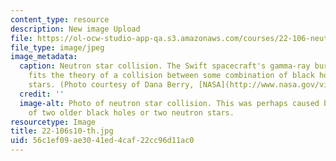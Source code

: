 ```yaml
---
content_type: resource
description: New image Upload
file: https://ol-ocw-studio-app-qa.s3.amazonaws.com/courses/22-106-neutron-interactions-and-applications-spring-2010/56c1ef09ae3041ed4caf22cc96d11ac0_22-106s10-th.jpg
file_type: image/jpeg
image_metadata:
  caption: Neutron star collision. The Swift spacecraft's gamma-ray burst observation
    fits the theory of a collision between some combination of black holes or neutron
    stars. (Photo courtesy of Dana Berry, [NASA](http://www.nasa.gov/vision/universe/watchtheskies/short_burst.html))
  credit: ''
  image-alt: Photo of neutron star collision. This was perhaps caused by a collision
    of two older black holes or two neutron stars.
resourcetype: Image
title: 22-106s10-th.jpg
uid: 56c1ef09-ae30-41ed-4caf-22cc96d11ac0
---
```

